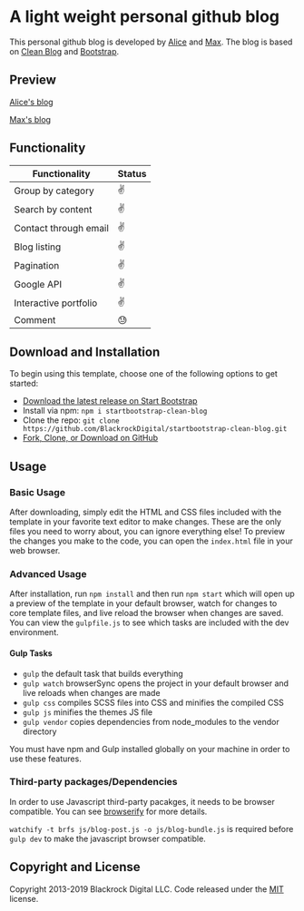 # A light weight personal github blog

This personal github blog is developed by [Alice](https://github.com/AliceLuo1016) and [Max](https://github.com/mli0603). The blog is based on [Clean Blog](http://startbootstrap.com/template-overviews/clean-blog/) and [Bootstrap](http://getbootstrap.com/).

## Preview
[Alice's blog](https://aliceluo1016.github.io/alice-blog/)

[Max's blog](https://mli0603.github.io/github-blog/)

## Functionality
| Functionality  | Status |
| ------------- | ------------- |
| Group by category  | :v:  |
| Search by content  | :v:  |
| Contact through email | :v: |
| Blog listing | :v: |
| Pagination | :v: |
| Google API | :v: |
| Interactive portfolio | :v: |
| Comment | :sweat: |

## Download and Installation

To begin using this template, choose one of the following options to get started:
* [Download the latest release on Start Bootstrap](https://startbootstrap.com/template-overviews/clean-blog/)
* Install via npm: `npm i startbootstrap-clean-blog`
* Clone the repo: `git clone https://github.com/BlackrockDigital/startbootstrap-clean-blog.git`
* [Fork, Clone, or Download on GitHub](https://github.com/BlackrockDigital/startbootstrap-clean-blog)

## Usage

### Basic Usage

After downloading, simply edit the HTML and CSS files included with the template in your favorite text editor to make changes. These are the only files you need to worry about, you can ignore everything else! To preview the changes you make to the code, you can open the `index.html` file in your web browser.

### Advanced Usage

After installation, run `npm install` and then run `npm start` which will open up a preview of the template in your default browser, watch for changes to core template files, and live reload the browser when changes are saved. You can view the `gulpfile.js` to see which tasks are included with the dev environment.

#### Gulp Tasks

- `gulp` the default task that builds everything
- `gulp watch` browserSync opens the project in your default browser and live reloads when changes are made
- `gulp css` compiles SCSS files into CSS and minifies the compiled CSS
- `gulp js` minifies the themes JS file
- `gulp vendor` copies dependencies from node_modules to the vendor directory

You must have npm and Gulp installed globally on your machine in order to use these features.

### Third-party packages/Dependencies
In order to use Javascript third-party pacakges, it needs to be browser compatible. You can see [browserify](https://github.com/browserify/browserify) for more details.

`watchify -t brfs js/blog-post.js -o js/blog-bundle.js` is required before `gulp dev` to make the javascript browser compatible. 

## Copyright and License

Copyright 2013-2019 Blackrock Digital LLC. Code released under the [MIT](https://github.com/BlackrockDigital/startbootstrap-clean-blog/blob/gh-pages/LICENSE) license.
